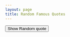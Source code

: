 ```yaml
---
layout: page
title: Random Famous Quotes
---
```


<button id="quoteButton">Show Random quote</button>
<p id="quoteDisplay"></p>

<script src="{{site.baseurl}}/assets/js/miniproject.js"></script>
<script>
document.getElementById('quoteButton').addEventListener('click', displayRandomquote);
</script>